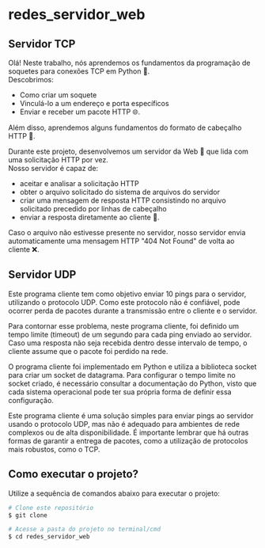 # redes_servidor_web

## Servidor TCP

Olá! Neste trabalho, nós aprendemos os fundamentos da programação de soquetes para conexões TCP em Python 🐍. <br>
Descobrimos:

- Como criar um soquete
- Vinculá-lo a um endereço e porta específicos
- Enviar e receber um pacote HTTP 🌐.

Além disso, aprendemos alguns fundamentos do formato de cabeçalho HTTP 📑.

Durante este projeto, desenvolvemos um servidor da Web 🔧 que lida com uma solicitação HTTP por vez. <br>
Nosso servidor é capaz de:

- aceitar e analisar a solicitação HTTP
- obter o arquivo solicitado do sistema de arquivos do servidor
- criar uma mensagem de resposta HTTP consistindo no arquivo solicitado precedido por linhas de cabeçalho
- enviar a resposta diretamente ao cliente 👤.

Caso o arquivo não estivesse presente no servidor, nosso servidor envia automaticamente uma mensagem HTTP "404 Not Found" de volta ao cliente ❌.

## Servidor UDP

Este programa cliente tem como objetivo enviar 10 pings para o servidor, utilizando o protocolo UDP. Como este protocolo não é confiável, pode ocorrer perda de pacotes durante a transmissão entre o cliente e o servidor.

Para contornar esse problema, neste programa cliente, foi definido um tempo limite (timeout) de um segundo para cada ping enviado ao servidor. Caso uma resposta não seja recebida dentro desse intervalo de tempo, o cliente assume que o pacote foi perdido na rede.

O programa cliente foi implementado em Python e utiliza a biblioteca socket para criar um socket de datagrama. Para configurar o tempo limite no socket criado, é necessário consultar a documentação do Python, visto que cada sistema operacional pode ter sua própria forma de definir essa configuração.

Este programa cliente é uma solução simples para enviar pings ao servidor usando o protocolo UDP, mas não é adequado para ambientes de rede complexos ou de alta disponibilidade. É importante lembrar que há outras formas de garantir a entrega de pacotes, como a utilização de protocolos mais robustos, como o TCP.

## Como executar o projeto?

Utilize a sequência de comandos abaixo para executar o projeto:

```bash
# Clone este repositório
$ git clone

# Acesse a pasta do projeto no terminal/cmd
$ cd redes_servidor_web
```
